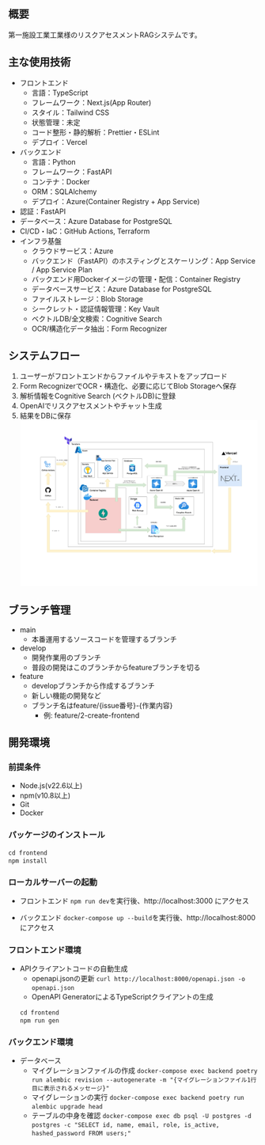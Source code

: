 ## 概要
第一施設工業工業様のリスクアセスメントRAGシステムです。

## 主な使用技術
- フロントエンド
  - 言語：TypeScript
  - フレームワーク：Next.js(App Router)
  - スタイル：Tailwind CSS
  - 状態管理：未定
  - コード整形・静的解析：Prettier・ESLint
  - デプロイ：Vercel
- バックエンド
  - 言語：Python
  - フレームワーク：FastAPI
  - コンテナ：Docker
  - ORM：SQLAlchemy
  - デプロイ：Azure(Container Registry + App Service)
- 認証：FastAPI
- データベース：Azure Database for PostgreSQL
- CI/CD・IaC：GitHub Actions, Terraform
- インフラ基盤
  - クラウドサービス：Azure
  - バックエンド（FastAPI）のホスティングとスケーリング：App Service / App Service Plan
  - バックエンド用Dockerイメージの管理・配信：Container Registry  
  - データベースサービス：Azure Database for PostgreSQL  
  - ファイルストレージ：Blob Storage  
  - シークレット・認証情報管理：Key Vault  
  - ベクトルDB/全文検索：Cognitive Search  
  - OCR/構造化データ抽出：Form Recognizer  
    
## システムフロー
1. ユーザーがフロントエンドからファイルやテキストをアップロード
2. Form RecognizerでOCR・構造化、必要に応じてBlob Storageへ保存
3. 解析情報をCognitive Search (ベクトルDB)に登録
4. OpenAIでリスクアセスメントやチャット生成
5. 結果をDBに保存
![システムフロー図](./assets/architecture_v2.jpg)

## ブランチ管理
- main
  - 本番運用するソースコードを管理するブランチ
- develop
  - 開発作業用のブランチ
  - 普段の開発はこのブランチからfeatureブランチを切る
- feature
  - developブランチから作成するブランチ
  - 新しい機能の開発など
  - ブランチ名はfeature/{issue番号}-{作業内容}
     - 例: feature/2-create-frontend


## 開発環境
### 前提条件
- Node.js(v22.6以上)
- npm(v10.8以上)
- Git
- Docker

### パッケージのインストール
```
cd frontend
npm install
```

### ローカルサーバーの起動
- フロントエンド
`npm run dev`を実行後、http://localhost:3000 にアクセス

- バックエンド
`docker-compose up --build`を実行後、http://localhost:8000 にアクセス

### フロントエンド環境
- APIクライアントコードの自動生成
  - openapi.jsonの更新
  ```curl http://localhost:8000/openapi.json -o openapi.json```
  - OpenAPI GeneratorによるTypeScriptクライアントの生成
  ```
  cd frontend
  npm run gen
  ```

### バックエンド環境
- データベース
  - マイグレーションファイルの作成
    ```docker-compose exec backend poetry run alembic revision --autogenerate -m "{マイグレーションファイル1行目に表示されるメッセージ}"```
  - マイグレーションの実行
    ```docker-compose exec backend poetry run alembic upgrade head```
  - テーブルの中身を確認
    ```docker-compose exec db psql -U postgres -d postgres -c "SELECT id, name, email, role, is_active, hashed_password FROM users;"```
  

